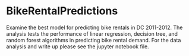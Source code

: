 # BikeRentalPredictions
Examine the best model for predicting bike rentals in DC 2011-2012. The analysis tests the performance of linear regression, decision tree, and random forest algorithms in predicting bike rental demand.  For the data analysis and write up please see the jupyter notebook file. 
